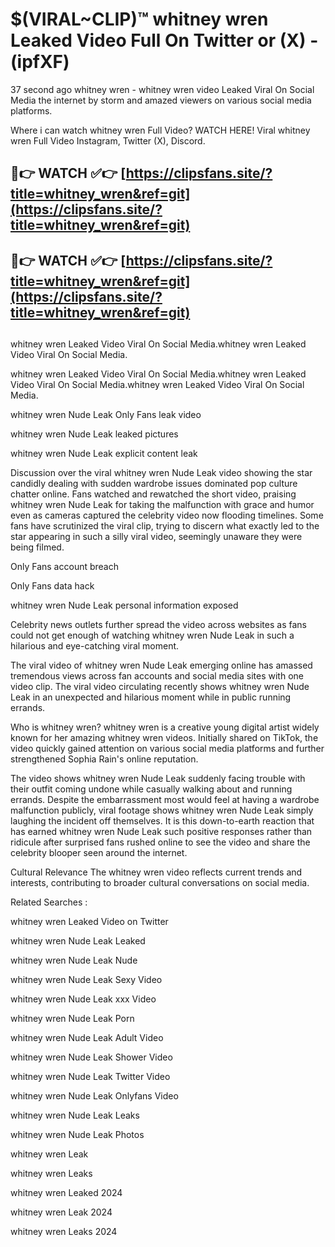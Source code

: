 # $(VIRAL~CLIP)™ whitney wren Leaked Video Full On Twitter or (X) -(ipfXF)
37 second ago whitney wren - whitney wren video Leaked Viral On Social Media the internet by storm and amazed viewers on various social media platforms.

Where i can watch whitney wren Full Video? WATCH HERE! Viral whitney wren Full Video Instagram, Twitter (X), Discord.

## 🔴👉 WATCH ✅👉 [https://clipsfans.site/?title=whitney_wren&ref=git](https://clipsfans.site/?title=whitney_wren&ref=git)
## 🔴👉 WATCH ✅👉 [https://clipsfans.site/?title=whitney_wren&ref=git](https://clipsfans.site/?title=whitney_wren&ref=git)
##
whitney wren Leaked Video Viral On Social Media.whitney wren Leaked Video Viral On Social Media.

whitney wren Leaked Video Viral On Social Media.whitney wren Leaked Video Viral On Social Media.whitney wren Leaked Video Viral On Social Media.

whitney wren Nude Leak Only Fans leak video

whitney wren Nude Leak leaked pictures

whitney wren Nude Leak explicit content leak

Discussion over the viral whitney wren Nude Leak video showing the star candidly dealing with sudden wardrobe issues dominated pop culture chatter online. Fans watched and rewatched the short video, praising whitney wren Nude Leak for taking the malfunction with grace and humor even as cameras captured the celebrity video now flooding timelines. Some fans have scrutinized the viral clip, trying to discern what exactly led to the star appearing in such a silly viral video, seemingly unaware they were being filmed.


Only Fans account breach

Only Fans data hack

whitney wren Nude Leak personal information exposed

Celebrity news outlets further spread the video across websites as fans could not get enough of watching whitney wren Nude Leak in such a hilarious and eye-catching viral moment.


The viral video of whitney wren Nude Leak emerging online has amassed tremendous views across fan accounts and social media sites with one video clip. The viral video circulating recently shows whitney wren Nude Leak in an unexpected and hilarious moment while in public running errands.


Who is whitney wren? whitney wren is a creative young digital artist widely known for her amazing whitney wren videos. Initially shared on TikTok, the video quickly gained attention on various social media platforms and further strengthened Sophia Rain's online reputation.

The video shows whitney wren Nude Leak suddenly facing trouble with their outfit coming undone while casually walking about and running errands. Despite the embarrassment most would feel at having a wardrobe malfunction publicly, viral footage shows whitney wren Nude Leak simply laughing the incident off themselves. It is this down-to-earth reaction that has earned whitney wren Nude Leak such positive responses rather than ridicule after surprised fans rushed online to see the video and share the celebrity blooper seen around the internet.

Cultural Relevance The whitney wren video reflects current trends and interests, contributing to broader cultural conversations on social media.

Related Searches :

whitney wren Leaked Video on Twitter

whitney wren Nude Leak Leaked

whitney wren Nude Leak Nude

whitney wren Nude Leak Sexy Video

whitney wren Nude Leak xxx Video

whitney wren Nude Leak Porn

whitney wren Nude Leak Adult Video

whitney wren Nude Leak Shower Video

whitney wren Nude Leak Twitter Video

whitney wren Nude Leak Onlyfans Video

whitney wren Nude Leak Leaks

whitney wren Nude Leak Photos

whitney wren Leak

whitney wren Leaks

whitney wren Leaked 2024

whitney wren Leak 2024

whitney wren Leaks 2024
